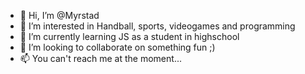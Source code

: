 - 👋 Hi, I’m @Myrstad
- 👀 I’m interested in Handball, sports, videogames and programming
- 🌱 I’m currently learning JS as a student in highschool
- 💞️ I’m looking to collaborate on something fun ;)
- 📫 You can't reach me at the moment...

<!---
Myrstad/Myrstad is a ✨ special ✨ repository because its `README.md` (this file) appears on your GitHub profile.
You can click the Preview link to take a look at your changes.
--->
